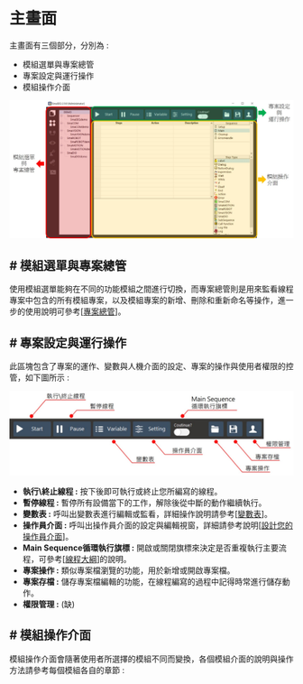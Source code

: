 # 主畫面

主畫面有三個部分，分別為 :

* 模組選單與專案總管
* 專案設定與運行操作
* 模組操作介面

![](../.gitbook/assets/maininterface.jpg)

## \# 模組選單與專案總管

使用模組選單能夠在不同的功能模組之間進行切換，而專案總管則是用來監看線程專案中包含的所有模組專案，以及模組專案的新增、刪除和重新命名等操作，進一步的使用說明可參考\[[專案總管](../mo-jie/mo-cao-zuo-you-xin-zeng-chu-zhong-xin-ming-ming-an-guan.md)\]。

## \# 專案設定與運行操作

此區塊包含了專案的運作、變數與人機介面的設定、專案的操作與使用者權限的控管，如下圖所示 :

![](../.gitbook/assets/mainbar.jpg)

* **執行\終止線程 :** 按下後即可執行或終止您所編寫的線程。
* **暫停線程 :** 暫停所有設備當下的工作，解除後從中斷的動作繼續執行。
* **變數表 :** 呼叫出變數表進行編輯或監看，詳細操作說明請參考\[[變數表](../liu-cheng-mo/biao/)\]。
* **操作員介面 :** 呼叫出操作員介面的設定與編輯視窗，詳細請參考說明\[[設計您的操作員介面](../liu-cheng-mo/nin-de-cao-zuo-zhe-jie-mian/)\]。
* **Main Sequence循環執行旗標 :** 開啟或關閉旗標來決定是否重複執行主要流程，可參考\[[線程大綱](../liu-cheng-mo/liu-cheng-zuo-fang-shi-setupmaincleanup.md)\]的說明。
* **專案操作 :** 類似專案檔瀏覽的功能，用於新增或開啟專案檔。
* **專案存檔 :** 儲存專案檔編輯的功能，在線程編寫的過程中記得時常進行儲存動作。
* **權限管理 :** \(缺\)

## \# 模組操作介面

模組操作介面會隨著使用者所選擇的模組不同而變換，各個模組介面的說明與操作方法請參考每個模組各自的章節 :

